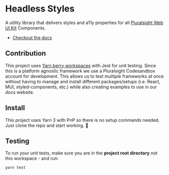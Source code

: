 # Headless Styles

A utility library that delivers styles and a11y properties for all [Pluralsight Web UI Kit](https://www.figma.com/file/ZmH4XsZS5WnKeo28ylM5x1/PS-Design---Web-UI-Kit-%5BALPHA%5D?node-id=1215%3A51428) Components.

- [Checkout the docs](https://pluralsight.github.io/pando/docs/development/getting-started/installation)

## Contribution

This project uses [Yarn berry workspaces](https://yarnpkg.com/features/workspaces) with Jest for unit testing. Since this is a platform agnostic framework we use a Pluralsight Codesandbox account for development. This allows us to test multiple frameworks at once without having to manage and install different packages/setups (i.e. React, MUI, styled-components, etc.) while also creating examples to use in our docs website.

## Install

This project uses Yarn 3 with PnP so there is no setup commands needed. Just clone the repo and start working. :tada:

## Testing

To run your unit tests, make sure you are in the **project root directory** not this workspace - and run:

```bash
yarn test
```
